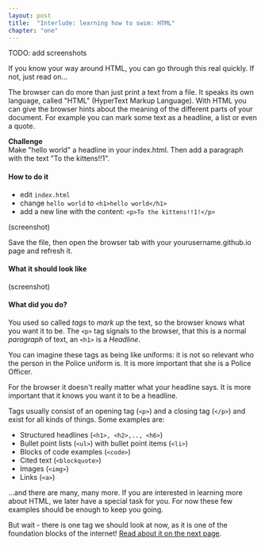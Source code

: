 ```yaml
---
layout: post
title:  "Interlude: learning how to swim: HTML"
chapter: "one"
---
```


TODO: add screenshots


If you know your way around HTML, you can go through this real quickly. If not, just read on...

The browser can do more than just print a text from a file. It speaks its own language, called "HTML" (HyperText Markup Language). With HTML you can give the browser hints about the meaning of the different parts of your document. For example you can mark some text as a headline, a list or even a quote. 

<div class="challenge">
	<p><strong>Challenge</strong><br />
	Make "hello world" a headline in your index.html. Then add a paragraph with the text "To the kittens!!1".</p>
</div>

#### How to do it

- edit `index.html`
- change `hello world` to `<h1>hello world</h1>`
- add a new line with the content: `<p>To the kittens!!1!</p>`

(screenshot)

Save the file, then open the browser tab with your yourusername.github.io page and refresh it. 

#### What it should look like

(screenshot)

#### What did you do?

You used so called *tags* to *mark up* the text, so the browser knows what you want it to be. The `<p>` tag signals to the browser, that this is a normal *paragraph* of text, an `<h1>` is a *Headline*.

You can imagine these tags as being like uniforms: it is not so relevant who the person in the Police uniform is. It is more important that she is a Police Officer.

For the browser it doesn't really matter what your headline says. It is more important that it knows you want it to be a headline.

Tags usually consist of an opening tag (`<p>`) and a closing tag (`</p>`) and exist for all kinds of things. Some examples are:

- Structured headlines (`<h1>, <h2>,.., <h6>`)
- Bullet point lists (`<ul>`) with bullet point items (`<li>`)
- Blocks of code examples (`<code>`)
- Cited text (`<blockquote>`)
- Images (`<img>`)
- Links (`<a>`)

...and there are many, many more. If you are interested in learning more about HTML, we later have a special task for you. For now these few examples should be enough to keep you going. 

But wait - there is one tag we should look at now, as it is one of the foundation blocks of the internet! <a href="{{ site.baseurl }}/second-page/">Read about it on the next page</a>.





